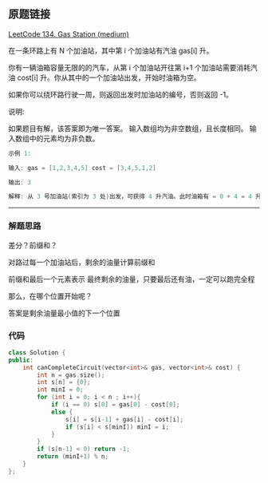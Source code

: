 ## 原题链接

[LeetCode 134. Gas Station (medium)](https://leetcode-cn.com/problems/gas-station/)

在一条环路上有 N 个加油站，其中第 i 个加油站有汽油 gas[i] 升。

你有一辆油箱容量无限的的汽车，从第 i 个加油站开往第 i+1 个加油站需要消耗汽油 cost[i] 升。你从其中的一个加油站出发，开始时油箱为空。

如果你可以绕环路行驶一周，则返回出发时加油站的编号，否则返回 -1。

说明:

如果题目有解，该答案即为唯一答案。
输入数组均为非空数组，且长度相同。
输入数组中的元素均为非负数。

```cpp
示例 1:

输入: gas = [1,2,3,4,5] cost = [3,4,5,1,2]

输出: 3

解释: 从 3 号加油站(索引为 3 处)出发，可获得 4 升汽油。此时油箱有 = 0 + 4 = 4 升汽油 开往 4 号加油站，此时油箱有 4 - 1 + 5 = 8 升汽油 开往 0 号加油站，此时油箱有 8 - 2 + 1 = 7 升汽油 开往 1 号加油站，此时油箱有 7 - 3 + 2 = 6 升汽油 开往 2 号加油站，此时油箱有 6 - 4 + 3 = 5 升汽油 开往 3 号加油站，你需要消耗 5 升汽油，正好足够你返回到 3 号加油站。 因此，3 可为起始索引。

```

---

### 解题思路

差分？前缀和？

对路过每一个加油站后，剩余的油量计算前缀和

前缀和最后一个元素表示 最终剩余的油量，只要最后还有油，一定可以跑完全程

那么，在哪个位置开始呢？

答案是剩余油量最小值的下一个位置

### 代码

```cpp
class Solution {
public:
    int canCompleteCircuit(vector<int>& gas, vector<int>& cost) {
        int n = gas.size();
        int s[n] = {0};
        int minI = 0;
        for (int i = 0; i < n ; i++){
            if (i == 0) s[0] = gas[0] - cost[0];
            else {
                s[i] = s[i-1] + gas[i] - cost[i];
                if (s[i] < s[minI]) minI = i;
            }
        }
        if (s[n-1] < 0) return -1;
        return (minI+1) % n;
    }
};
```
